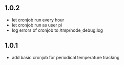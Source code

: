 
1.0.2
---
 - let cronjob run every hour
 - let cronjob run as user pi
 - log errors of cronjob to /tmp/node_debug.log

1.0.1
---
 - add basic cronjob for periodical temperature tracking